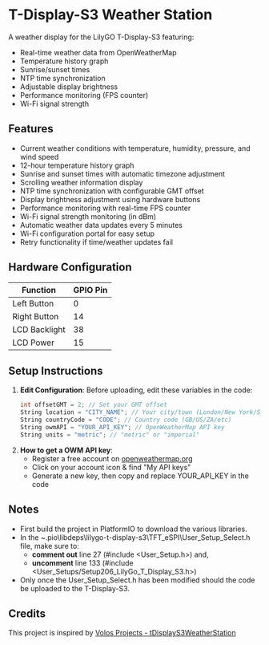 # T-Display-S3 Weather Station

A weather display for the LilyGO T-Display-S3 featuring:
- Real-time weather data from OpenWeatherMap
- Temperature history graph
- Sunrise/sunset times
- NTP time synchronization
- Adjustable display brightness
- Performance monitoring (FPS counter)
- Wi-Fi signal strength

## Features

- Current weather conditions with temperature, humidity, pressure, and wind speed
- 12-hour temperature history graph
- Sunrise and sunset times with automatic timezone adjustment
- Scrolling weather information display
- NTP time synchronization with configurable GMT offset
- Display brightness adjustment using hardware buttons
- Performance monitoring with real-time FPS counter
- Wi-Fi signal strength monitoring (in dBm)
- Automatic weather data updates every 5 minutes
- Wi-Fi configuration portal for easy setup
- Retry functionality if time/weather updates fail

## Hardware Configuration
| Function      | GPIO Pin |
|---------------|----------|
| Left Button   | 0        |
| Right Button  | 14       |
| LCD Backlight | 38       |
| LCD Power     | 15       |

## Setup Instructions

1. **Edit Configuration**: Before uploading, edit these variables in the code:
   ```cpp
   int offsetGMT = 2; // Set your GMT offset
   String location = "CITY_NAME"; // Your city/town (London/New York/Sydney/etc)
   String countryCode = "CODE"; // Country code (GB/US/ZA/etc)
   String owmAPI = "YOUR_API_KEY"; // OpenWeatherMap API key
   String units = "metric"; // "metric" or "imperial"
   ```
2. **How to get a OWM API key**:
   - Register a free account on [openweathermap.org](https://openweathermap.org/)
   - Click on your account icon & find "My API keys"
   - Generate a new key, then copy and replace YOUR_API_KEY in the code

## Notes

- First build the project in PlatformIO to download the various libraries.
- In the ~.pio\libdeps\lilygo-t-display-s3\TFT_eSPI\User_Setup_Select.h file, make sure to:
  - **comment out** line 27 (#include <User_Setup.h>) and,
  - **uncomment** line 133 (#include <User_Setups/Setup206_LilyGo_T_Display_S3.h>)
- Only once the User_Setup_Select.h has been modified should the code be uploaded to the T-Display-S3.

## Credits

This project is inspired by [Volos Projects - tDisplayS3WeatherStation](https://github.com/VolosR/tDisplayS3WeatherStation)
